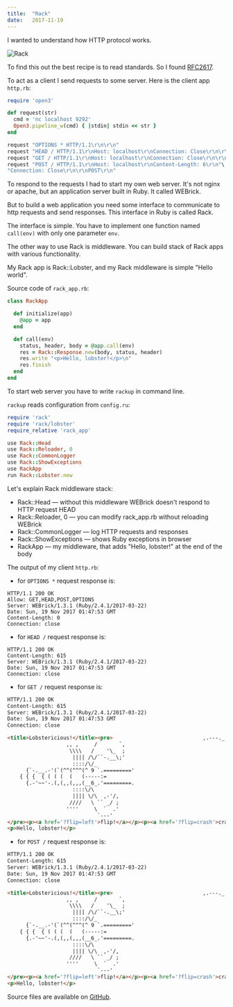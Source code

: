```yaml
---
title:  "Rack"
date:   2017-11-19
---
```

I wanted to understand how HTTP protocol works.

![Rack](/images/rack.png)

To find this out the best recipe is to read standards.
So I found [RFC2617][RFC2617].

To act as a client I send requests to some server.
Here is the client app `http.rb`:
```ruby
require 'open3'

def request(str)
  cmd = 'nc localhost 9292'
  Open3.pipeline_w(cmd) { |stdin| stdin << str }
end

request "OPTIONS * HTTP/1.1\r\n\r\n"
request "HEAD / HTTP/1.1\r\nHost: localhost\r\nConnection: Close\r\n\r\n"
request "GET / HTTP/1.1\r\nHost: localhost\r\nConnection: Close\r\n\r\n"
request "POST / HTTP/1.1\r\nHost: localhost\r\nContent-Length: 6\r\n"\
"Connection: Close\r\n\r\nPOST\r\n"
```

To respond to the requests I had to start my own web server.
It's not nginx or apache, but an application server built in Ruby.
It called WEBrick.

But to build a web application you need some interface to communicate to http requests and send responses.
This interface in Ruby is called Rack.

The interface is simple.
You have to implement one function named `call(env)` with only one parameter `env`.

The other way to use Rack is middleware. You can build stack of Rack apps with various functionality.

My Rack app is Rack::Lobster, and my Rack middleware is simple "Hello world".

Source code of `rack_app.rb`:
```ruby
class RackApp

  def initialize(app)
    @app = app
  end

  def call(env)
    status, header, body = @app.call(env)
    res = Rack::Response.new(body, status, header)
    res.write "<p>Hello, lobster!</p>\n"
    res.finish
  end
end
```

To start web server you have to write `rackup` in command line.

`rackup` reads configuration from `config.ru`:
```ruby
require 'rack'
require 'rack/lobster'
require_relative 'rack_app'

use Rack::Head
use Rack::Reloader, 0
use Rack::CommonLogger
use Rack::ShowExceptions
use RackApp
run Rack::Lobster.new
```

Let's explain Rack middleware stack:
- Rack::Head — without this middleware WEBrick doesn't respond to HTTP request HEAD
- Rack::Reloader, 0 — you can modify rack_app.rb without reloading WEBrick
- Rack::CommonLogger — log HTTP requests and responses
- Rack::ShowExceptions — shows Ruby exceptions in browser
- RackApp — my middleware, that adds "Hello, lobster!" at the end of the body

The output of my client `http.rb`:
* for `OPTIONS *` request response is:
```
HTTP/1.1 200 OK
Allow: GET,HEAD,POST,OPTIONS
Server: WEBrick/1.3.1 (Ruby/2.4.1/2017-03-22)
Date: Sun, 19 Nov 2017 01:47:53 GMT
Content-Length: 0
Connection: close
```
* for `HEAD /` request response is:
```
HTTP/1.1 200 OK
Content-Length: 615
Server: WEBrick/1.3.1 (Ruby/2.4.1/2017-03-22)
Date: Sun, 19 Nov 2017 01:47:53 GMT
Connection: close
```
* for `GET /` request response is:

```html
HTTP/1.1 200 OK
Content-Length: 615
Server: WEBrick/1.3.1 (Ruby/2.4.1/2017-03-22)
Date: Sun, 19 Nov 2017 01:47:53 GMT
Connection: close

<title>Lobstericious!</title><pre>                             ,.---._
                   ,, ,     /       `,
                    \\\\   /    '\_  ;
                     |||| /\/``-.__\;'
                     ::::/\/_
      {`-.__.-'(`(^^(^^^(^ 9 `.========='
    { { {  { ( ( (  (   (-----:=
      {.-'~~'-.(,(,,(,,,(__6_.'=========.
                     ::::\/\
                     |||| \/\  ,-'/,
                    ////   \ `` _/ ;
                   ''''     \  `  .'
                             `---'
</pre><p><a href='?flip=left'>flip!</a></p><p><a href='?flip=crash'>crash!</a></p>
<p>Hello, lobster!</p>
```

* for `POST /` request response is:

```html
HTTP/1.1 200 OK
Content-Length: 615
Server: WEBrick/1.3.1 (Ruby/2.4.1/2017-03-22)
Date: Sun, 19 Nov 2017 01:47:53 GMT
Connection: close

<title>Lobstericious!</title><pre>                             ,.---._
                   ,, ,     /       `,
                    \\\\   /    '\_  ;
                     |||| /\/``-.__\;'
                     ::::/\/_
      {`-.__.-'(`(^^(^^^(^ 9 `.========='
    { { {  { ( ( (  (   (-----:=
      {.-'~~'-.(,(,,(,,,(__6_.'=========.
                     ::::\/\
                     |||| \/\  ,-'/,
                    ////   \ `` _/ ;
                   ''''     \  `  .'
                             `---'
</pre><p><a href='?flip=left'>flip!</a></p><p><a href='?flip=crash'>crash!</a></p>
<p>Hello, lobster!</p>
```

Source files are available on [GitHub][GitHub].

[RFC2617]: http://www.ietf.org/rfc/rfc2616.txt
[GitHub]: https://github.com/dmlaziuk/rack.git
